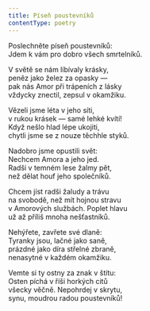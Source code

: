 ```yaml
---
title: Píseň poustevníků
contentType: poetry
---
```


<section>

Poslechněte píseň poustevníků:  
Jdem k vám pro dobro všech smrtelníků.

</section>

<section>

V světě se nám líbívaly krásky,  
peněz jako želez za opasky —  
pak nás Amor při trápeních z lásky  
vždycky znectil, zepsul v okamžiku.

</section>

<section>

Vězeli jsme léta v jeho síti,  
v rukou krásek — samé lehké kvítí!  
Když nešlo hlad lépe ukojiti,  
chytli jsme se z nouze těchhle styků.

</section>

<section>

Nadobro jsme opustili svět:  
Nechcem Amora a jeho jed.  
Radši v temném lese žalmy pět,  
než dělat houf jeho společníků.

</section>

<section>

Chcem jíst radši žaludy a trávu  
na svobodě, než mít hojnou stravu  
v Amorových službách. Poplet hlavu  
už až příliš mnoha nešťastníků.

</section>

<section>

Nehýřete, zavřete své dlaně:  
Tyranky jsou, lačné jako saně,  
prázdné jako díra střelné zbraně,  
nenasytné v každém okamžiku.

</section>

<section>

Vemte si ty ostny za znak v štítu:  
Osten píchá v říši horkých citů  
všecky věčně. Nepohrdej v skrytu,  
synu, moudrou radou poustevníků!

</section>
